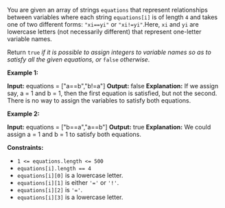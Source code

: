 
You are given an array of strings  `equations`  that represent relationships between variables where each string  `equations[i]`  is of length  `4`  and takes one of two different forms:  `"xi==yi"`  or  `"xi!=yi"`.Here,  `xi`  and  `yi`  are lowercase letters (not necessarily different) that represent one-letter variable names.

Return  `true` _if it is possible to assign integers to variable names so as to satisfy all the given equations, or_ `false` _otherwise_.

**Example 1:**

**Input:** equations = ["a==b","b!=a"]
**Output:** false
**Explanation:** If we assign say, a = 1 and b = 1, then the first equation is satisfied, but not the second.
There is no way to assign the variables to satisfy both equations.

**Example 2:**

**Input:** equations = ["b==a","a==b"]
**Output:** true
**Explanation:** We could assign a = 1 and b = 1 to satisfy both equations.

**Constraints:**

-   `1 <= equations.length <= 500`
-   `equations[i].length == 4`
-   `equations[i][0]`  is a lowercase letter.
-   `equations[i][1]`  is either  `'='`  or  `'!'`.
-   `equations[i][2]`  is  `'='`.
-   `equations[i][3]`  is a lowercase letter.